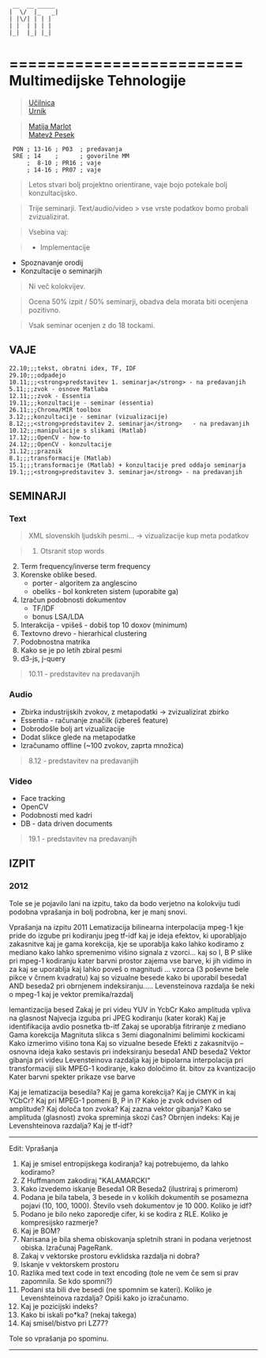 
	 __  __ _____ 
	|  \/  |_   _|
	| |\/| | | |  
	| |  | | | |  
	|_|  |_| |_|  
             
=========================
Multimedijske Tehnologije
=========================

>[Učilnica](https://ucilnica.fri.uni-lj.si/course/view.php?id=61)  
>[Urnik](https://urnik.fri.uni-lj.si/timetable/2014_2015_zimski/allocations?subject=63734)  

>[Matija Marlot](http://www.fri.uni-lj.si/si/matija-marolt)  
>[Matevž Pesek](http://www.fri.uni-lj.si/si/matevz-pesek/)  

```timetable
 PON ; 13-16 ; P03  ; predavanja 
 SRE ; 14    ;      ; govorilne MM 
     ;  8-10 ; PR16 ; vaje
     ; 14-16 ; PR07 ; vaje
```

>Letos stvari bolj projektno orientirane, vaje bojo potekale bolj konzultacijsko.

>Trije seminarji. Text/audio/video > vse vrste podatkov bomo probali zvizualizirat.

>Vsebina vaj:

>* Implementacije
* Spoznavanje orodij
* Konzultacije o seminarjih

>Ni več kolokvijev.

>Ocena 50% izpit / 50% seminarji, obadva dela morata biti ocenjena pozitivno.

>Vsak seminar ocenjen z do 18 tockami.

VAJE
----
```timetable
22.10;;;tekst, obratni idex, TF, IDF  
29.10;;;odpadejo  
10.11;;;<strong>predstavitev 1. seminarja</strong> - na predavanjih
5.11;;;zvok - osnove Matlaba  
12.11;;;zvok - Essentia  
19.11;;;konzultacije - seminar (essentia)  
26.11;;;Chroma/MIR toolbox  
3.12;;;konzultacije - seminar (vizualizacije)  
8.12;;;<strong>predstavitev 2. seminarja</strong>   - na predavanjih
10.12;;;manipulacije s slikami (Matlab)  
17.12;;;OpenCV - how-to  
24.12;;;OpenCV - konzultacije  
31.12;;;praznik  
8.1;;;transformacije (Matlab)    
15.1;;;transformacije (Matlab) + konzultacije pred oddajo seminarja  
19.1;;;<strong>predstavitev 3. seminarja</strong> - na predavanjih  
```
  


SEMINARJI
---------

### Text
>XML slovenskih ljudskih pesmi... -> vizualizacije
kup meta podatkov

>1. Otsranit stop words
2. Term frequency/inverse term frequency
3. Korenske oblike besed.
	- porter - algoritem za anglescino
	- obeliks - bol konkreten sistem (uporabite ga)
4. Izračun podobnosti dokumentov 
	- TF/IDF
	- bonus LSA/LDA
5. Interakcija - vpišeš - dobiš top 10 doxov (minimum)
6. Textovno drevo - hierarhical clustering
7. Podobnostna matrika
8. Kako se je po letih zbiral pesmi
9. d3-js, j-query

>10.11 - predstavitev na predavanjih

### Audio
* Zbirka industrijskih zvokov, z metapodatki -> zvizualizirat zbirko
* Essentia - računanje značilk (izbereš feature)
* Dobrodošle bolj art vizualizacije
* Dodat slikce glede na metapodatke
* Izračunamo offline (~100 zvokov, zaprta množica)

>8.12 - predstavitev na predavanjih

### Video
* Face tracking
* OpenCV
* Podobnosti med kadri
* DB - data driven documents

>19.1 - predstavitev na predavanjih


IZPIT
-----

### 2012

Tole se je pojavilo lani na izpitu, tako da bodo verjetno na kolokviju tudi podobna vprašanja in bolj podrobna, ker je manj snovi.

Vprašanja na izpitu 2011
Lematizacija
bilinearna interpolacija
mpeg-1
kje pride do izgube pri kodiranju jpeg
tf-idf
kaj je ideja efektov, ki uporabljajo zakasnitve
kaj je gama korekcija, kje se uporablja
kako lahko kodiramo z mediano
kako lahko spremenimo višino signala z vzorci...
kaj so I, B P slike pri mpeg-1 kodiranju
kater barvni prostor zajema vse barve, ki jih vidimo in za kaj se uporablja
kaj lahko poveš o magnitudi ... vzorca (3 poševne bele pikce v črnem kvadratu)
kaj so vizualne besede
kako bi uporabil beseda1 AND beseda2 pri obrnjenem indeksiranju.....
Levensteinova razdalja
še neki o mpeg-1
kaj je vektor premika/razdalj 


lemantizacija besed
Zakaj je pri videu YUV in YcbCr
Kako amplituda vpliva na glasnost
Najvecja izguba pri JPEG kodiranju (kater korak)
Kaj je identifikacija avdio posnetka
tb-itf
Zakaj se uporablja fitriranje z mediano
Gama korekcija
Magnituta slikca s 3emi diagonalnimi belimimi kockicami
Kako izmerimo višino tona
Kaj so vizualne besede
Efekti z zakasnitvijo – osnovna ideja
kako sestavis pri indeksiranju beseda1 AND beseda2
Vektor gibanja pri videu
Levensteinova razdalja
kaj je bipolarna interpolacija pri transformaciji slik
MPEG-1 kodiranje, kako določimo št. bitov za kvantizacijo
Kater barvni spekter prikaze vse barve

Kaj je lematizacija besedila?
Kaj je gama korekcija?
Kaj je CMYK in kaj YCbCr? 
Kaj pri MPEG-1 pomeni B, P in I?
Kako je zvok odvisen od amplitude?
Kaj določa ton zvoka?
Kaj zazna vektor gibanja?
Kako se amplituda (glasnost) zvoka spreminja skozi čas?
Obrnjen indeks:
Kaj je Levenshteinova razdalja?
Kaj je tf-idf?

----------

Edit: Vprašanja

1. Kaj je smisel entropijskega kodiranja? kaj potrebujemo, da lahko kodiramo?
2. Z Huffmanom zakodiraj "KALAMARCKI"
3. Kako izvedemo iskanje Beseda1 OR Beseda2 (ilustriraj s primerom)
4. Podana je bila tabela, 3 besede in v kolikih dokumentih se posamezna pojavi (10, 100, 1000). Število vseh dokumentov je 10 000. Koliko je idf?
5. Podano je bilo neko zaporedje cifer, ki se kodira z RLE. Koliko je kompresijsko razmerje?
6. Kaj je BOM?
7. Narisana je bila shema obiskovanja spletnih strani in podana verjetnost obiska. Izračunaj PageRank.
8. Zakaj v vektorske prostoru evklidska razdalja ni dobra?
9. Iskanje v vektorskem prostoru
10. Razlika med text code in text encoding (tole ne vem če sem si prav zapomnila. Se kdo spomni?)
11. Podani sta bili dve besedi (ne spomnim se kateri). Koliko je Levenshteinova razdalja? Opiši kako jo izračunamo.
12. Kaj je pozicijski indeks?
13. Kako bi iskali po*ka? (nekaj takega)
14. Kaj smisel/bistvo pri LZ77?

Tole so vprašanja po spominu. 

----------















